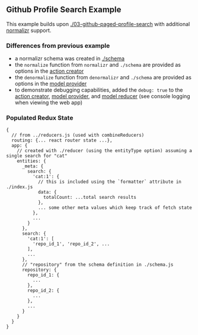 Github Profile Search Example
--------------------------------------------------------
This example builds upon [./03-github-paged-profile-search](./03-github-paged-profile-search) with additional [normalizr](https://github.com/paularmstrong/normalizr) support.


### Differences from previous example

* a normalizr schema was created in [./schema](./schema.js)
* the `normalize` function from `normalizr` and `./schema` are provided as options in the [action creator](./actions.js)
* the `denormalize` function from `denormalizr` and `./schema` are provided as options in the [model provider](./index.js)
* to demonstrate debugging capabilities, added the `debug: true` to the [action creator](./actions.js), [model provider](./index.js), and [model reducer](./reducer.js) (see console logging when viewing the web app)

### Populated Redux State
```
{
  // from ../reducers.js (used with combineReducers)
  routing: {... react router state ...},
  app: {
    // created with ./reducer (using the entityType option) assuming a single search for "cat"
    entities: {
      _meta: {
        search: {
          'cat:1': {
            // this is included using the `formatter` attribute in ./index.js
            data: {
              totalCount: ...total search results
            },
            ... some other meta values which keep track of fetch state
          },
          ...
        }
      },
      search: {
        'cat:1': [
          'repo_id_1', 'repo_id_2', ...
        ],
        ...
      },
      // "repository" from the schema definition in ./schema.js
      repository: {
        repo_id_1: {
          ...
        },
        repo_id_2: {
          ...
        },
        ...
      }
    }
  }
}
```
